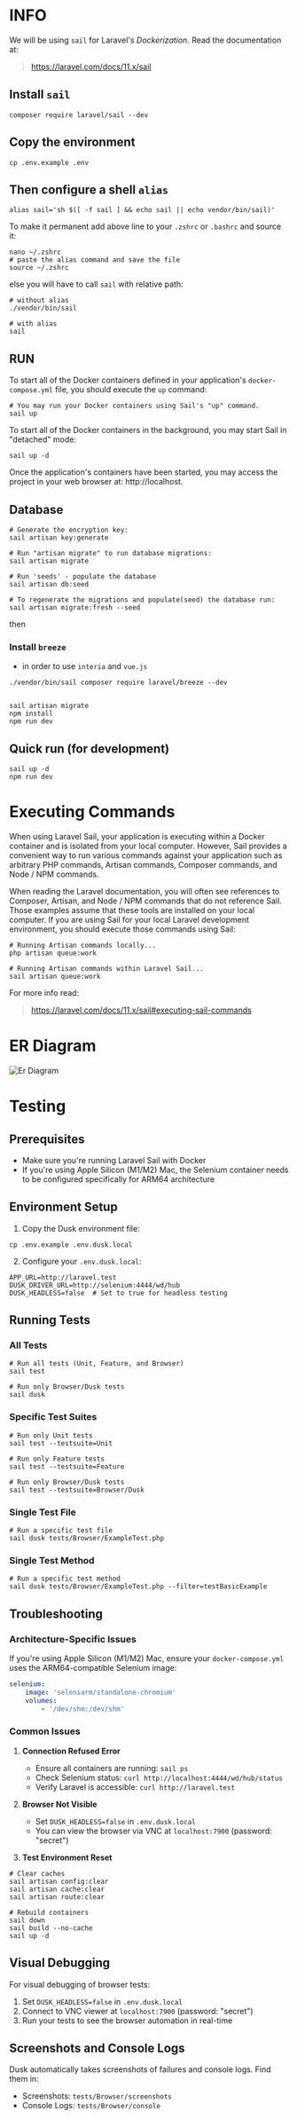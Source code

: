 # INFO
We will be using `sail` for Laravel's _Dockerization_.  Read the documentation at:
> https://laravel.com/docs/11.x/sail

## Install `sail`
```shell
composer require laravel/sail --dev
```

## Copy the environment
```shell
cp .env.example .env
```

## Then configure a shell `alias`
```shell
alias sail='sh $([ -f sail ] && echo sail || echo vendor/bin/sail)'
```
To make it permanent add above line to your `.zshrc` or `.bashrc` and source it:
```shell
nano ~/.zshrc
# paste the alias command and save the file
source ~/.zshrc
```


else you will have to call `sail` with relative path:
```shell
# without alias
./vendor/bin/sail

# with alias
sail
```

## RUN
To start all of the Docker containers defined in your application's `docker-compose.yml` file, you should execute the `up` command:
```shell
# You may run your Docker containers using Sail's "up" command.  
sail up
```
To start all of the Docker containers in the background, you may start Sail in "detached" mode:
```shell
sail up -d
```
Once the application's containers have been started, you may access the project in your web browser at: http://localhost.

## Database
```shell
# Generate the encryption key:
sail artisan key:generate

# Run "artisan migrate" to run database migrations:  
sail artisan migrate

# Run 'seeds' - populate the database
sail artisan db:seed

# To regenerate the migrations and populate(seed) the database run:
sail artisan migrate:fresh --seed
```

then

### Install `breeze` 
- in order to use `interia` and `vue.js`
```shell
./vendor/bin/sail composer require laravel/breeze --dev


sail artisan migrate
npm install
npm run dev
```
## Quick run (for development)
```shell
sail up -d
npm run dev
```

# Executing Commands

When using Laravel Sail, your application is executing within a Docker container and is isolated from your local computer. However, Sail provides a convenient way to run various commands against your application such as arbitrary PHP commands, Artisan commands, Composer commands, and Node / NPM commands.

When reading the Laravel documentation, you will often see references to Composer, Artisan, and Node / NPM commands that do not reference Sail. Those examples assume that these tools are installed on your local computer. If you are using Sail for your local Laravel development environment, you should execute those commands using Sail:

```shell
# Running Artisan commands locally...
php artisan queue:work

# Running Artisan commands within Laravel Sail...
sail artisan queue:work
```
For more info read:
> https://laravel.com/docs/11.x/sail#executing-sail-commands

# ER Diagram

![Er Diagram](./database/er_diagram.webp)

# Testing

## Prerequisites
- Make sure you're running Laravel Sail with Docker
- If you're using Apple Silicon (M1/M2) Mac, the Selenium container needs to be configured specifically for ARM64 architecture

## Environment Setup
1. Copy the Dusk environment file:
```shell
cp .env.example .env.dusk.local
```

2. Configure your `.env.dusk.local`:
```env
APP_URL=http://laravel.test
DUSK_DRIVER_URL=http://selenium:4444/wd/hub
DUSK_HEADLESS=false  # Set to true for headless testing
```

## Running Tests

### All Tests
```shell
# Run all tests (Unit, Feature, and Browser)
sail test

# Run only Browser/Dusk tests
sail dusk
```

### Specific Test Suites
```shell
# Run only Unit tests
sail test --testsuite=Unit

# Run only Feature tests
sail test --testsuite=Feature

# Run only Browser/Dusk tests
sail test --testsuite=Browser/Dusk
```

### Single Test File
```shell
# Run a specific test file
sail dusk tests/Browser/ExampleTest.php
```

### Single Test Method
```shell
# Run a specific test method
sail dusk tests/Browser/ExampleTest.php --filter=testBasicExample
```

## Troubleshooting

### Architecture-Specific Issues
If you're using Apple Silicon (M1/M2) Mac, ensure your `docker-compose.yml` uses the ARM64-compatible Selenium image:
```yaml
selenium:
    image: 'seleniarm/standalone-chromium'
    volumes:
        - '/dev/shm:/dev/shm'
```

### Common Issues

1. **Connection Refused Error**
   - Ensure all containers are running: `sail ps`
   - Check Selenium status: `curl http://localhost:4444/wd/hub/status`
   - Verify Laravel is accessible: `curl http://laravel.test`

2. **Browser Not Visible**
   - Set `DUSK_HEADLESS=false` in `.env.dusk.local`
   - You can view the browser via VNC at `localhost:7900` (password: "secret")

3. **Test Environment Reset**
```shell
# Clear caches
sail artisan config:clear
sail artisan cache:clear
sail artisan route:clear

# Rebuild containers
sail down
sail build --no-cache
sail up -d
```

## Visual Debugging
For visual debugging of browser tests:
1. Set `DUSK_HEADLESS=false` in `.env.dusk.local`
2. Connect to VNC viewer at `localhost:7900` (password: "secret")
3. Run your tests to see the browser automation in real-time

## Screenshots and Console Logs
Dusk automatically takes screenshots of failures and console logs. Find them in:
- Screenshots: `tests/Browser/screenshots`
- Console Logs: `tests/Browser/console`
